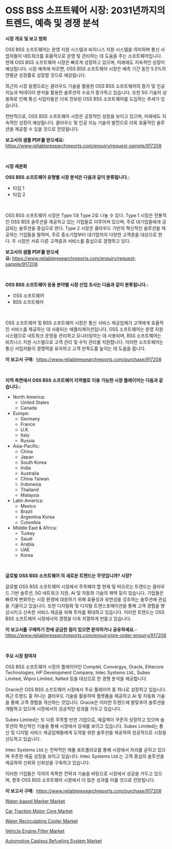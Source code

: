 <p><h1>OSS BSS 소프트웨어 시장: 2031년까지의 트렌드, 예측 및 경쟁 분석</h1></p><p><strong>시장 개요 및 보고 범위</strong></p>
<p><p>OSS BSS 소프트웨어는 운영 지원 시스템과 비지니스 지원 시스템을 의미하며 통신 사업자들이 네트워크를 효율적으로 운영 및 관리하는 데 도움을 주는 소프트웨어입니다. 현재 OSS BSS 소프트웨어 시장은 빠르게 성장하고 있으며, 미래에도 지속적인 성장이 예상됩니다. 시장 예측에 따르면, OSS BSS 소프트웨어 시장은 예측 기간 동안 5.5%의 연평균 성장률로 성장할 것으로 예상됩니다. </p><p>최근의 시장 동향으로는 클라우드 기술을 활용한 OSS BSS 소프트웨어의 증가 및 인공 지능과 빅데이터 분석을 활용한 솔루션의 수요가 증가하고 있습니다. 또한 5G 기술의 상용화로 인해 통신 사업자들은 더욱 진보된 OSS BSS 소프트웨어를 도입하는 추세가 있습니다. </p><p>전반적으로, OSS BSS 소프트웨어 시장은 긍정적인 성장을 보이고 있으며, 미래에도 지속적인 성장이 예상됩니다. 클라우드 및 인공 지능 기술의 발전으로 더욱 효율적인 솔루션을 제공할 수 있을 것으로 전망됩니다.</p></p>
<p><strong>보고서의 샘플 PDF를 받으세요:</strong> <a href="https://www.reliableresearchreports.com/enquiry/request-sample/917208">https://www.reliableresearchreports.com/enquiry/request-sample/917208</a></p>
<p>&nbsp;</p>
<p><strong>시장 세분화</strong></p>
<p><strong>OSS BSS 소프트웨어 유형별 시장 분석은 다음과 같이 분류됩니다.:</strong></p>
<p><ul><li>타입 1</li><li>타입 2</li></ul></p>
<p>&nbsp;</p>
<p><p>OSS BSS 소프트웨어 시장은 Type 1과 Type 2로 나눌 수 있다. Type 1 시장은 전통적인 OSS BSS 솔루션을 제공하고 있는 기업들로 이루어져 있으며, 주로 대기업들에게 공급되는 솔루션을 중심으로 한다. Type 2 시장은 클라우드 기반의 혁신적인 솔루션을 제공하는 기업들을 말하며, 주로 중소기업부터 대기업까지 다양한 고객층을 대상으로 한다. 두 시장은 서로 다른 고객층과 서비스를 중심으로 경쟁하고 있다.</p></p>
<p><strong>보고서의 샘플 PDF를 받으세요:</strong>&nbsp;<a href="https://www.reliableresearchreports.com/enquiry/request-sample/917208">https://www.reliableresearchreports.com/enquiry/request-sample/917208</a></p>
<p>&nbsp;</p>
<p><strong> OSS BSS 소프트웨어 응용 분야별 시장 산업 조사는 다음과 같이 분류됩니다.:</strong></p>
<p><ul><li>OSS 소프트웨어</li><li>BSS 소프트웨어</li></ul></p>
<p>&nbsp;</p>
<p><p>OSS 소프트웨어 및 BSS 소프트웨어 시장은 통신 서비스 제공업체가 고객에게 효율적인 서비스를 제공하는 데 사용되는 애플리케이션입니다. OSS 소프트웨어는 운영 지원 시스템으로 네트워크 운영을 관리하고 모니터링하는 데 사용되며, BSS 소프트웨어는 비즈니스 지원 시스템으로 고객 관리 및 수익 관리를 지원합니다. 이러한 소프트웨어는 통신 사업자들이 경쟁력을 유지하고 고객 만족도를 높이는 데 도움을 줍니다.</p></p>
<p><strong>이 보고서 구매:</strong>&nbsp; <a href="https://www.reliableresearchreports.com/purchase/917208">https://www.reliableresearchreports.com/purchase/917208</a></p>
<p>&nbsp;</p>
<p><strong>지역 측면에서 OSS BSS 소프트웨어 지역별로 이용 가능한 시장 플레이어는 다음과 같습니다.:</strong></p>
<p><ul>
    <li>
        North America:
        <ul>
            <li>United States</li>
            <li>Canada</li>
        </ul>
    </li>
    <li>
        Europe:
        <ul>
            <li>Germany</li>
            <li>France</li>
            <li>U.K.</li>
            <li>Italy</li>
            <li>Russia</li>
        </ul>
    </li>
    <li>
        Asia-Pacific:
        <ul>
            <li>China</li>
            <li>Japan</li>
            <li>South Korea</li>
            <li>India</li>
            <li>Australia</li>
            <li>China Taiwan</li>
            <li>Indonesia</li>
            <li>Thailand</li>
            <li>Malaysia</li>
        </ul>
    </li>
    <li>
        Latin America:
        <ul>
            <li>Mexico</li>
            <li>Brazil</li>
            <li>Argentina Korea</li>
            <li>Colombia</li>
        </ul>
    </li>
    <li>
        Middle East & Africa:
        <ul>
            <li>Turkey</li>
            <li>Saudi</li>
            <li>Arabia</li>
            <li>UAE</li>
            <li>Korea</li>
        </ul>
    </li>
    </ul></p>
<p>&nbsp;</p>
<p><strong>글로벌 OSS BSS 소프트웨어 의 새로운 트렌드는 무엇입니까? 시장?</strong></p>
<p><p>글로벌 OSS BSS 소프트웨어 시장에서 주목해야 할 현재 및 떠오르는 트렌드는 클라우드 기반 솔루션, 5G 네트워크 지원, AI 및 자동화 기술의 채택 등이 있습니다. 기업들은 빠르게 변화하는 시장 환경에 대응하기 위해 효율성과 유연성을 강조하는 솔루션에 관심을 기울이고 있습니다. 또한 디지털화 및 디지털 트랜스포메이션을 통해 고객 경험을 향상시키고 신속한 서비스 제공을 위해 투자를 확대하고 있습니다. 이러한 트렌드는 OSS BSS 소프트웨어 시장에서의 경쟁을 더욱 치열하게 만들고 있습니다.</p></p>
<p><strong>이 보고서를 구매하기 전에 궁금한 점이 있으면 문의하거나 공유하세요.</strong>- <a href="https://www.reliableresearchreports.com/enquiry/pre-order-enquiry/917208">https://www.reliableresearchreports.com/enquiry/pre-order-enquiry/917208</a></p>
<p>&nbsp;</p>
<p><strong>주요 시장 참여자</strong></p>
<p><p>OSS BSS 소프트웨어 시장의 플레이어인 Comptel, Convergys, Oracle, Elitecore Technologies, HP Development Company, Intec Systems Ltd., Subex Limited, Wipro Limited, Xalted 등을 대상으로 한 경쟁 분석을 제공합니다.</p><p>Oracle은 OSS BSS 소프트웨어 시장에서 주요 플레이어 중 하나로 성장하고 있습니다. 최근 트렌드 중 하나는 클라우드 기술을 활용하여 플랫폼을 제공하고 AI 및 자동화 기술을 통해 고객 경험을 개선하는 것입니다. Oracle은 이러한 트렌드에 발맞추어 솔루션을 개발하고 있으며 시장에서의 성공적인 성과를 거두고 있습니다.</p><p>Subex Limited는 또 다른 주목할 만한 기업으로, 매출액이 꾸준히 성장하고 있으며 솔루션의 혁신적인 기술을 통해 시장에서 강세를 보이고 있습니다. Subex Limited는 통신 및 디지털 서비스 제공업체들에게 도약을 위한 솔루션을 제공하여 성공적으로 시장을 선도하고 있습니다.</p><p>Intec Systems Ltd.는 전략적인 제품 포트폴리오를 통해 시장에서 자리를 굳히고 있으며 꾸준한 매출 성장을 보이고 있습니다. Intec Systems Ltd.는 고객 중심의 솔루션을 제공하여 신뢰와 신뢰성을 구축하고 있습니다.</p><p>이러한 기업들은 각자의 독특한 전략과 기술을 바탕으로 시장에서 성공을 거두고 있으며, 향후 OSS BSS 소프트웨어 시장에서 더 많은 성과를 이룰 것으로 전망됩니다.</p></p>
<p><strong>이 보고서 구매:</strong>&nbsp;&nbsp;<a href="https://www.reliableresearchreports.com/purchase/917208">https://www.reliableresearchreports.com/purchase/917208</a></p>
<p><p><a href="https://issuu.com/reportprime-2/docs/water-based-marker-market-size-2030.pptx">Water-based Marker Market</a></p><p><a href="https://github.com/nancykennedykellievqfqt2/Market-Research-Report-List-1/blob/main/car-traction-motor-core-market.md">Car Traction Motor Core Market</a></p><p><a href="https://github.com/NorbertYates/Market-Research-Report-List-3/blob/main/water-recirculating-cooler-market.md">Water Recirculating Cooler Market</a></p><p><a href="https://issuu.com/reportprime-2/docs/vehicle-engine-filter-market-size-2030.pptx">Vehicle Engine Filter Market</a></p><p><a href="https://github.com/seekum/Market-Research-Report-List-1/blob/main/automotive-capless-refueling-system-market.md">Automotive Capless Refueling System Market</a></p></p>
